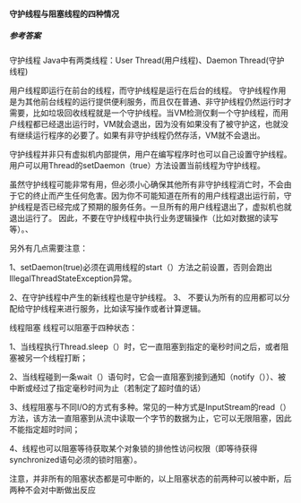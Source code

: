 #### 守护线程与阻塞线程的四种情况

##### 参考答案

守护线程
Java中有两类线程：User Thread(用户线程)、Daemon Thread(守护线程)

用户线程即运行在前台的线程，而守护线程是运行在后台的线程。 守护线程作用是为其他前台线程的运行提供便利服务，而且仅在普通、非守护线程仍然运行时才需要，比如垃圾回收线程就是一个守护线程。当VM检测仅剩一个守护线程，而用户线程都已经退出运行时，VM就会退出，因为没有如果没有了被守护这，也就没有继续运行程序的必要了。如果有非守护线程仍然存活，VM就不会退出。

守护线程并非只有虚拟机内部提供，用户在编写程序时也可以自己设置守护线程。用户可以用Thread的setDaemon（true）方法设置当前线程为守护线程。

虽然守护线程可能非常有用，但必须小心确保其他所有非守护线程消亡时，不会由于它的终止而产生任何危害。因为你不可能知道在所有的用户线程退出运行前，守护线程是否已经完成了预期的服务任务。一旦所有的用户线程退出了，虚拟机也就退出运行了。 因此，不要在守护线程中执行业务逻辑操作（比如对数据的读写等）。、

另外有几点需要注意：

1、setDaemon(true)必须在调用线程的start（）方法之前设置，否则会跑出IllegalThreadStateException异常。

2、在守护线程中产生的新线程也是守护线程。
3、 不要认为所有的应用都可以分配给守护线程来进行服务，比如读写操作或者计算逻辑。

线程阻塞
线程可以阻塞于四种状态：

1、当线程执行Thread.sleep（）时，它一直阻塞到指定的毫秒时间之后，或者阻塞被另一个线程打断；

2、当线程碰到一条wait（）语句时，它会一直阻塞到接到通知（notify（））、被中断或经过了指定毫秒时间为止（若制定了超时值的话）

3、线程阻塞与不同I/O的方式有多种。常见的一种方式是InputStream的read（）方法，该方法一直阻塞到从流中读取一个字节的数据为止，它可以无限阻塞，因此不能指定超时时间；

4、线程也可以阻塞等待获取某个对象锁的排他性访问权限（即等待获得synchronized语句必须的锁时阻塞）。

注意，并非所有的阻塞状态都是可中断的，以上阻塞状态的前两种可以被中断，后两种不会对中断做出反应

